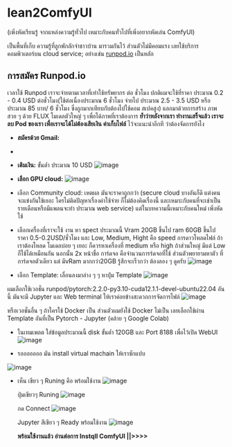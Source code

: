 # lean2ComfyUI 
(เพิ่งหัดเรียนรู้ จากแหล่งความรู้ทั่วไป เหมาะกับคนทั่วไปที่เพิ่งอยากหัดเล่น ComfyUI)

เป็นพื้นที่เก็บ ความรู้ที่ลูกพักลักจำชาวบ้าน มารวมกันไว้
ส่วนตัวไม่มีคอมแรง เลยใช้บริการคอมพิวเตอร์บน cloud service; อย่างเช่น [runpod.io](https://runpod.io?ref=c0v5p0ys) เป็นหลัก
## การสมัคร Runpod.io
เวลาใช้ Runpod เราจะจ่ายตามเวลาที่เท่าใช้ทรัพยากร ต่อ ชั่วโมง
ปกติผมจะใช้ที่ราคา ประมาณ 0.2 - 0.4 USD ต่อชั่วโมง(ใช้ต่อเนื่องประมาณ 6 ชั่วโมง จ่ายไป ประมาณ 2.5 - 3.5 USD หรือประมาณ 85 บาท/ 6 ชั่วโมง ซึ่งถูกมากเทียบกับต้องไปใช้คอม สเปคสูง)
แลกมาด้วยการสร้าง ภาพสวย ๆ ด้วย FLUX โมเดลตัวใหญ่ ๆ เพื่อได้ภาพที่เราต้องการ
**ย้ำว่าหลังจากเรา ทำงานเสร็จแล้ว เราจะลบ Pod ของเรา เพื่อเราจะได้ไม่ต้องเสียเงิน ค่าเก็บไฟล์** ไว้จะแนะนำอีกที ว่าต้องจัดการยังไง

- **สมัครด้วย Gmail:**
- 
- **เติมเงิน:** ขั้นต่ำ ประมาณ 10 USD
  ![image](https://github.com/user-attachments/assets/e1aebf51-0476-4ee8-9658-2add9c27726a)

- **เลือก GPU cloud:**
  ![image](https://github.com/user-attachments/assets/27493015-cd49-4fea-89fe-34516a35a452)

- เลือก Community cloud: เหตผล มันจะราคาถูกกว่า (secure cloud บางอันก็ดี แต่งคนจะแข่งกันใช้เยอะ ใครไม่ติดปัญหาเรื่องค่าใช้จ่าย ก็ไม่ต้องคิดเรื่องนี้ และเหมาะกับคนที่จะเช่าเป็นรายเดือนหรือมีแพลนจะทำ ประมาณ web service) แต่ในบทความนี้เหมาะกับคนใหม่ เพิ่งหัดใช้
  
- เลือกเครื่องที่เราจะใช้ งาน หา spect ประมาณนี้ Vram 20GB ขึ้นไป ram 60GB ขึ้นไป ราคา 0.5-0.2USD/ชั่วโมง และ Low, Medium, Hight คือ speed การดาวโหลดไฟล์ ถ้าเราต้องโหลด โมเดลบ่อย ๆ เยอะ ก็ควรหาเครื่องที่ medium หรือ high ถ้าส่วนใหญ่ มีแต่ Low ก็ใช้ได้เหมือนกัน นอกนั้น 2x หน้าชื่อ การ์ดจอ คือจำนวนการร์ดจอที่ใช้ ส่วนตัวพยายามหาตัว ที่ การ์ดจอตัวเดียว แต่ มีvRam มากกว่า20GB รู้สึกจะเร็วกว่า ต้องลอง ๆ ดูครับ
  ![image](https://github.com/user-attachments/assets/95191c1b-5f0c-44d3-9ec0-a6824b8f2276)

- เลือก Template: เลื่อนลงมาล่าง ๆ ๆ หาปุ่ม Template 
  ![image](https://github.com/user-attachments/assets/8ae9a710-35de-4b56-8725-f08b725df780)

ผมเลือกใช้เวอชั่น runpod/pytorch:2.2.0-py3.10-cuda12.1.1-devel-ubuntu22.04 อันนี้ มันจะมี Jupyter และ Web terminal ให้เราค่อยข้างสะดวกการจัดการไฟล์
  ![image](https://github.com/user-attachments/assets/6866b2f0-21b7-4dec-8fe4-bb4f71b4e208)

หรือเวอชั่นอื่น ๆ ถ้าใครใช้ Docker เป็น ส่วนตัวผมยังใช้ Docker ไม่เป็น เลยเลือกใช้ผ่าน Template อันที่เป็น Pytorch - Jupyter (คล้าย ๆ Google Colab)

- ในเทมเพลต ใส่ข้อมูลประมาณนี้ disk ขั้นต่ำ 120GB และ Port 8188 เพื่อไว้เปิด WebUI
  ![image](https://github.com/user-attachments/assets/7402ed67-3e2e-4418-8871-c28f6bb62daa)


- รอออออออ  มัน install virtual machain ให้เราซักแปบ
  
![image](https://github.com/user-attachments/assets/d7a9a6cb-181e-4a3a-97de-190829ad96a4)

- เห็น เขียว ๆ Runing คือ พร้อมใช้งาน
  ![image](https://github.com/user-attachments/assets/f9a541d3-6a68-4937-8b4a-9e99784ee9ff)

  ปุ่มเขียวๆ Runing
  ![image](https://github.com/user-attachments/assets/07acd97c-908e-4b60-a7bb-1bf010b95a60)

  กด Connect
  ![image](https://github.com/user-attachments/assets/6c641237-6332-4924-a94d-6a622cfbf8d4)

  Jupyter สีเขียว ๆ Ready พร้อมใช้งาน
  ![image](https://github.com/user-attachments/assets/5a5a93c3-428e-4d77-ade6-0360c9962d95)

  **พร้อมใช้งานแล้ว อ่านต่อการ Instqll ComfyUI ||>>>>**

  













